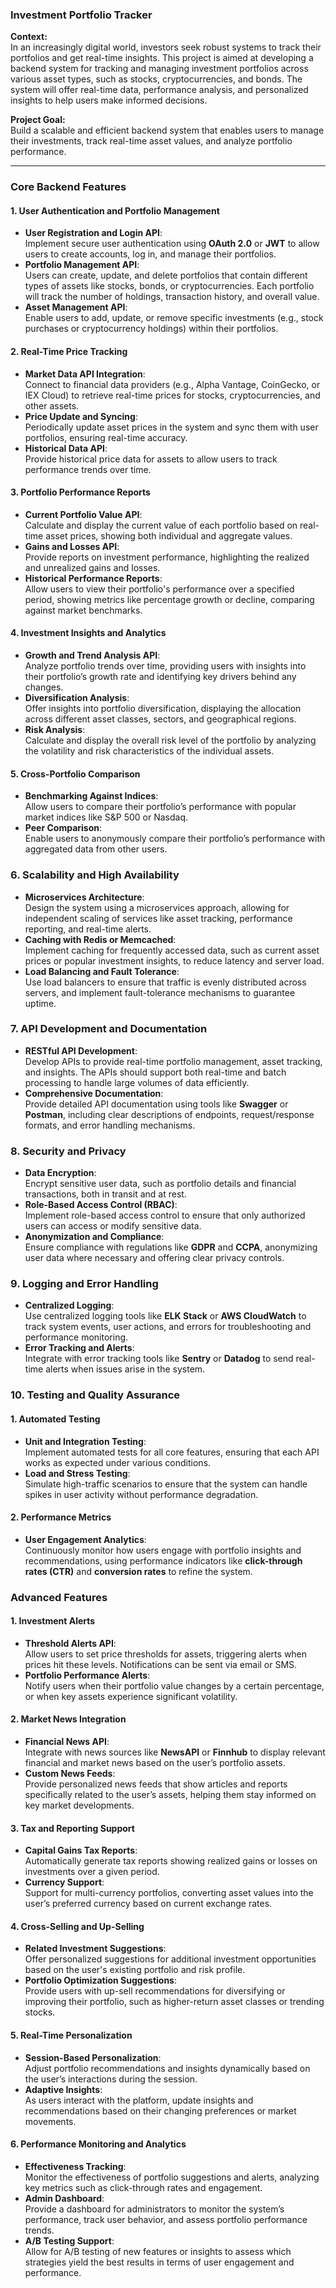 ### **Investment Portfolio Tracker**

**Context:**  
In an increasingly digital world, investors seek robust systems to track their portfolios and get real-time insights. This project is aimed at developing a backend system for tracking and managing investment portfolios across various asset types, such as stocks, cryptocurrencies, and bonds. The system will offer real-time data, performance analysis, and personalized insights to help users make informed decisions.

**Project Goal:**  
Build a scalable and efficient backend system that enables users to manage their investments, track real-time asset values, and analyze portfolio performance.

---

### **Core Backend Features**

#### 1. **User Authentication and Portfolio Management**

- **User Registration and Login API**:  
  Implement secure user authentication using **OAuth 2.0** or **JWT** to allow users to create accounts, log in, and manage their portfolios.
- **Portfolio Management API**:  
  Users can create, update, and delete portfolios that contain different types of assets like stocks, bonds, or cryptocurrencies. Each portfolio will track the number of holdings, transaction history, and overall value.
- **Asset Management API**:  
  Enable users to add, update, or remove specific investments (e.g., stock purchases or cryptocurrency holdings) within their portfolios.

#### 2. **Real-Time Price Tracking**

- **Market Data API Integration**:  
  Connect to financial data providers (e.g., Alpha Vantage, CoinGecko, or IEX Cloud) to retrieve real-time prices for stocks, cryptocurrencies, and other assets.
- **Price Update and Syncing**:  
  Periodically update asset prices in the system and sync them with user portfolios, ensuring real-time accuracy.
- **Historical Data API**:  
  Provide historical price data for assets to allow users to track performance trends over time.

#### 3. **Portfolio Performance Reports**

- **Current Portfolio Value API**:  
  Calculate and display the current value of each portfolio based on real-time asset prices, showing both individual and aggregate values.
- **Gains and Losses API**:  
  Provide reports on investment performance, highlighting the realized and unrealized gains and losses.
- **Historical Performance Reports**:  
  Allow users to view their portfolio's performance over a specified period, showing metrics like percentage growth or decline, comparing against market benchmarks.

#### 4. **Investment Insights and Analytics**

- **Growth and Trend Analysis API**:  
  Analyze portfolio trends over time, providing users with insights into their portfolio’s growth rate and identifying key drivers behind any changes.
- **Diversification Analysis**:  
  Offer insights into portfolio diversification, displaying the allocation across different asset classes, sectors, and geographical regions.
- **Risk Analysis**:  
  Calculate and display the overall risk level of the portfolio by analyzing the volatility and risk characteristics of the individual assets.

#### 5. **Cross-Portfolio Comparison**

- **Benchmarking Against Indices**:  
  Allow users to compare their portfolio’s performance with popular market indices like S&P 500 or Nasdaq.
- **Peer Comparison**:  
  Enable users to anonymously compare their portfolio’s performance with aggregated data from other users.

### 6. **Scalability and High Availability**

- **Microservices Architecture**:  
  Design the system using a microservices approach, allowing for independent scaling of services like asset tracking, performance reporting, and real-time alerts.
- **Caching with Redis or Memcached**:  
  Implement caching for frequently accessed data, such as current asset prices or popular investment insights, to reduce latency and server load.
- **Load Balancing and Fault Tolerance**:  
  Use load balancers to ensure that traffic is evenly distributed across servers, and implement fault-tolerance mechanisms to guarantee uptime.

### 7. **API Development and Documentation**

- **RESTful API Development**:  
  Develop APIs to provide real-time portfolio management, asset tracking, and insights. The APIs should support both real-time and batch processing to handle large volumes of data efficiently.
- **Comprehensive Documentation**:  
  Provide detailed API documentation using tools like **Swagger** or **Postman**, including clear descriptions of endpoints, request/response formats, and error handling mechanisms.

### 8. **Security and Privacy**

- **Data Encryption**:  
  Encrypt sensitive user data, such as portfolio details and financial transactions, both in transit and at rest.
- **Role-Based Access Control (RBAC)**:  
  Implement role-based access control to ensure that only authorized users can access or modify sensitive data.
- **Anonymization and Compliance**:  
  Ensure compliance with regulations like **GDPR** and **CCPA**, anonymizing user data where necessary and offering clear privacy controls.

### 9. **Logging and Error Handling**

- **Centralized Logging**:  
  Use centralized logging tools like **ELK Stack** or **AWS CloudWatch** to track system events, user actions, and errors for troubleshooting and performance monitoring.
- **Error Tracking and Alerts**:  
  Integrate with error tracking tools like **Sentry** or **Datadog** to send real-time alerts when issues arise in the system.

### 10. **Testing and Quality Assurance**

#### 1. **Automated Testing**

- **Unit and Integration Testing**:  
  Implement automated tests for all core features, ensuring that each API works as expected under various conditions.
- **Load and Stress Testing**:  
  Simulate high-traffic scenarios to ensure that the system can handle spikes in user activity without performance degradation.

#### 2. **Performance Metrics**

- **User Engagement Analytics**:  
  Continuously monitor how users engage with portfolio insights and recommendations, using performance indicators like **click-through rates (CTR)** and **conversion rates** to refine the system.

### **Advanced Features**

#### 1. **Investment Alerts**

- **Threshold Alerts API**:  
  Allow users to set price thresholds for assets, triggering alerts when prices hit these levels. Notifications can be sent via email or SMS.
- **Portfolio Performance Alerts**:  
  Notify users when their portfolio value changes by a certain percentage, or when key assets experience significant volatility.

#### 2. **Market News Integration**

- **Financial News API**:  
  Integrate with news sources like **NewsAPI** or **Finnhub** to display relevant financial and market news based on the user’s portfolio assets.
- **Custom News Feeds**:  
  Provide personalized news feeds that show articles and reports specifically related to the user’s assets, helping them stay informed on key market developments.

#### 3. **Tax and Reporting Support**

- **Capital Gains Tax Reports**:  
  Automatically generate tax reports showing realized gains or losses on investments over a given period.
- **Currency Support**:  
  Support for multi-currency portfolios, converting asset values into the user’s preferred currency based on current exchange rates.

#### 4. **Cross-Selling and Up-Selling**

- **Related Investment Suggestions**:  
  Offer personalized suggestions for additional investment opportunities based on the user's existing portfolio and risk profile.
- **Portfolio Optimization Suggestions**:  
  Provide users with up-sell recommendations for diversifying or improving their portfolio, such as higher-return asset classes or trending stocks.

#### 5. **Real-Time Personalization**

- **Session-Based Personalization**:  
  Adjust portfolio recommendations and insights dynamically based on the user’s interactions during the session.
- **Adaptive Insights**:  
  As users interact with the platform, update insights and recommendations based on their changing preferences or market movements.

#### 6. **Performance Monitoring and Analytics**

- **Effectiveness Tracking**:  
  Monitor the effectiveness of portfolio suggestions and alerts, analyzing key metrics such as click-through rates and engagement.
- **Admin Dashboard**:  
  Provide a dashboard for administrators to monitor the system’s performance, track user behavior, and assess portfolio performance trends.
- **A/B Testing Support**:  
  Allow for A/B testing of new features or insights to assess which strategies yield the best results in terms of user engagement and performance.
